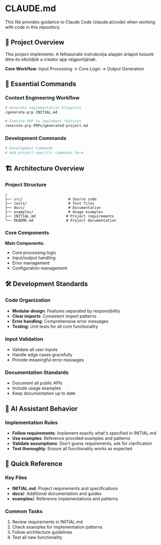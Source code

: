 # CLAUDE.md

This file provides guidance to Claude Code (claude.ai/code) when working with code in this repository.

## 🎯 Project Overview

This project implements: A felhasználó instrukciója alapján űrlapot hozunk létre és elküldjök a creator app végpontjának.

**Core Workflow**: Input Processing → Core Logic → Output Generation

## 🚀 Essential Commands

### Context Engineering Workflow
```bash
# Generate implementation blueprint
/generate-prp INITIAL.md

# Execute PRP to implement features
/execute-prp PRPs/generated-project.md
```

### Development Commands
```bash
# Development Commands
# Add project-specific commands here
```

## 🏗️ Architecture Overview

### Project Structure
```
/
├── src/                     # Source code
├── tests/                   # Test files
├── docs/                    # Documentation
├── examples/                # Usage examples
├── INITIAL.md              # Project requirements
└── README.md               # Project documentation
```

### Core Components

**Main Components:**
- Core processing logic
- Input/output handling
- Error management
- Configuration management

## 🛠️ Development Standards

### Code Organization
- **Modular design**: Features separated by responsibility
- **Clear imports**: Consistent import patterns
- **Error handling**: Comprehensive error messages
- **Testing**: Unit tests for all core functionality

### Input Validation
- Validate all user inputs
- Handle edge cases gracefully
- Provide meaningful error messages

### Documentation Standards
- Document all public APIs
- Include usage examples
- Keep documentation up to date

## 🧠 AI Assistant Behavior

### Implementation Rules
- **Follow requirements**: Implement exactly what's specified in INITIAL.md
- **Use examples**: Reference provided examples and patterns
- **Validate assumptions**: Don't guess requirements, ask for clarification
- **Test thoroughly**: Ensure all functionality works as expected

## 📖 Quick Reference

### Key Files
- **INITIAL.md**: Project requirements and specifications
- **docs/**: Additional documentation and guides
- **examples/**: Reference implementations and patterns

### Common Tasks
1. Review requirements in INITIAL.md
2. Check examples for implementation patterns
3. Follow architecture guidelines
4. Test all new functionality
